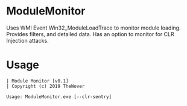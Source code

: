 # ModuleMonitor
Uses WMI Event Win32_ModuleLoadTrace to monitor module loading. Provides filters, and detailed data. Has an option to monitor for CLR Injection attacks.

# Usage

```
| Module Monitor [v0.1]
| Copyright (c) 2019 TheWover

Usage: ModuleMonitor.exe [--clr-sentry]

```